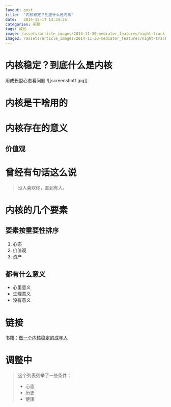 ```yaml
---
layout: post
title:  "内核稳定？到底什么是内核"
date:   2014-12-17 14:34:25
categories: 闲聊
tags: 成长
image: /assets/article_images/2014-11-30-mediator_features/night-track.JPG
image2: /assets/article_images/2014-11-30-mediator_features/night-track-mobile.JPG
---
```

# 内核稳定？到底什么是内核

用成长型心态看问题
![[screenshot1.jpg]]
# 内核是干啥用的
# 内核存在的意义
## 价值观

# 曾经有句话这么说

>没人喜欢你，直到有人。

# 内核的几个要素
## 要素按重要性排序

1. 心态
2. 价值观
3. 资产

## 都有什么意义

- 心里意义
- 生理意义
- 没有意义

# 链接
书籍：[做一个内核稳定的成年人](https://yd.qq.com/web/bookDetail/2ba321b0811e7e9e6g0179b5)

# 调整中

>这个列表列举了一些条件：
>
> - 心态
> - 历史
> - 健康
